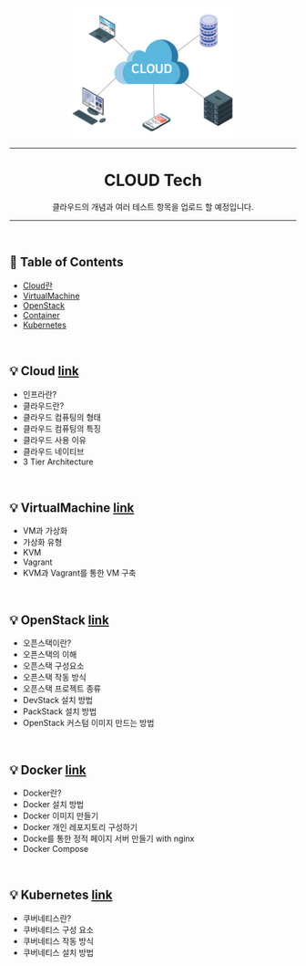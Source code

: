 <div align="center">
    <img src="./image/cloud.png" width="60%"></img>
</div>

----

<div align="center"> <h1> CLOUD Tech </div>
<div align="center">
    클라우드의 개념과 여러 테스트 항목을 업로드 할 예정입니다.
</div>


----
<br>

## :memo: Table of Contents
+ [Cloud란](https://github.com/kimhyeonjun-96/cloud/blob/main/Cloud.md)
+ [VirtualMachine]()
+ [OpenStack]()
+ [Container]()
+ [Kubernetes]()

<br>

## :bulb: Cloud [link](https://github.com/kimhyeonjun-96/cloud/blob/main/Cloud.md)
+ 인프라란?
+ 클라우드란?
+ 클라우드 컴퓨팅의 형태
+ 클라우드 컴퓨팅의 특징
+ 클라우드 사용 이유
+ 클라우드 네이티브
+ 3 Tier Architecture

<br>

## :bulb: VirtualMachine [link](https://github.com/kimhyeonjun-96/cloud/blob/main/VirtualMachine.md)
+ VM과 가상화
+ 가상화 유형
+ KVM
+ Vagrant
+ KVM과 Vagrant를 통한 VM 구축


<br>

## :bulb: OpenStack [link]()
+ 오픈스택이란?
+ 오픈스택의 이해
+ 오픈스택 구성요소
+ 오픈스택 작동 방식
+ 오픈스택 프로젝트 종류
+ DevStack 설치 방법
+ PackStack 설치 방법
+ OpenStack 커스텀 이미지 만드는 방법

<br>

## :bulb: Docker [link]()
+ Docker란?
+ Docker 설치 방법
+ Docker 이미지 만들기
+ Docker 개인 레포지토리 구성하기
+ Docke를 통한 정적 페이지 서버 만들기 with nginx
+ Docker Compose


<br>

## :bulb: Kubernetes [link]()
+ 쿠버네티스란?
+ 쿠버네티스 구성 요소
+ 쿠버네티스 작동 방식
+ 쿠버네티스 설치 방법

